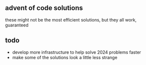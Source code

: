 ## advent of code solutions

these might not be the most efficient solutions, but they all work, guaranteed

## todo
- develop more infrastructure to help solve 2024 problems faster
- make some of the solutions look a little less strange
